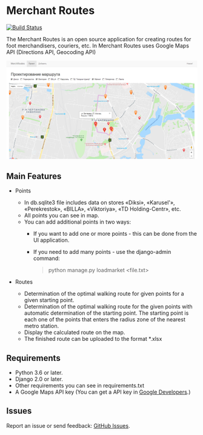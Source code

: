Merchant Routes
====================

[![Build Status](https://travis-ci.org/grybakov/MerchRoutes.svg?branch=master)](https://travis-ci.org/grybakov/MerchRoutes)

The Merchant Routes is an open source application for creating routes for foot merchandisers, couriers, etc.
In Merchant Routes uses Google Maps API (Directions API, Geocoding API)

![alt text](https://github.com/grybakov/MerchRoutes/blob/master/mroute/static/screens/Screenshot_1.png "Merchant Routes Screenshot Map")

Main Features
---------------
- Points
  - In db.sqlite3 file includes data on stores «Diksi», «Karusel'», «Perekrestok», «BILLA», «Viktoriya», «TD Holding-Centr», etc.
  - All points you can see in map.
  - You can add additional points in two ways:
    - If you want to add one or more points - this can be done from the UI application.
    - If you need to add many points - use the django-admin command:

      > python manage.py loadmarket <file.txt>

- Routes
  - Determination of the optimal walking route for given points for a given starting point.
  - Determination of the optimal walking route for the given points with automatic determination of the starting point.
 The starting point is each one of the points that enters the radius zone of the nearest metro station.
  - Display the calculated route on the map.
  - The finished route can be uploaded to the format *.xlsx

Requirements
---------------

  - Python 3.6 or later.
  - Django 2.0 or later.
  - Other requirements you can see in requirements.txt
  - A Google Maps API key (You can get a API key in [Google Developers](https://developers.google.com/maps/web-services/).)

Issues
---------------

Report an issue or send feedback: [GitHub Issues](https://github.com/grybakov/MerchRoutes/issues).

